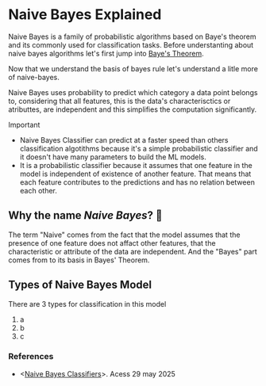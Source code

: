# Naive Bayes Explained
Naive Bayes is a family of probabilistic algorithms based on Baye's theorem and its commonly used for classification tasks. Before understanting about naive bayes algorithms let's first jump into [Baye's Theorem](baye's_theorem_explained.md).

Now that we understand the basis of bayes rule let's understand a litle more of naive-bayes.

Naive Bayes uses probability to predict which category a data point belongs to, considering that all features, this is the data's characterisctics or atributtes, are independent and this simplifies the computation significantly.

> [!IMPORTANT]
> - Naive Bayes Classifier can predict at a faster speed than others classification algotithms because it's a simple probabilistic classifier and it doesn't have many parameters to build the ML models.
> - It is a probabilistic classifier because it assumes that one feature in the model is independent of existence of another feature. That means that each feature contributes to the predictions and has no relation between each other.

## Why the name *Naive Bayes*? 🤔
The term "Naive" comes from the fact that the model assumes that the presence of one feature does not affact other features, that the characteristic or attribute of the data are independent. And the "Bayes" part comes from to its basis in Bayes' Theorem.

## Types of Naive Bayes Model
There are 3 types for classification in this model
1. a
2. b
3. c

### References
- <[Naive Bayes Classifiers](https://www.geeksforgeeks.org/naive-bayes-classifiers/)>. Acess 29 may 2025 



